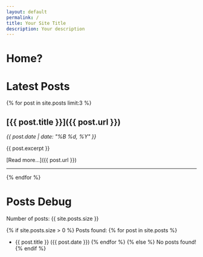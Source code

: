 ```yaml
---
layout: default
permalink: /
title: Your Site Title
description: Your description
---
```


# Home?

# Latest Posts

{% for post in site.posts limit:3 %}
## [{{ post.title }}]({{ post.url }})
*{{ post.date | date: "%B %d, %Y" }}*

{{ post.excerpt }}

[Read more...]({{ post.url }})

---
{% endfor %}

# Posts Debug

Number of posts: {{ site.posts.size }}

{% if site.posts.size > 0 %}
Posts found:
{% for post in site.posts %}
- {{ post.title }} ({{ post.date }})
{% endfor %}
{% else %}
No posts found!
{% endif %}
